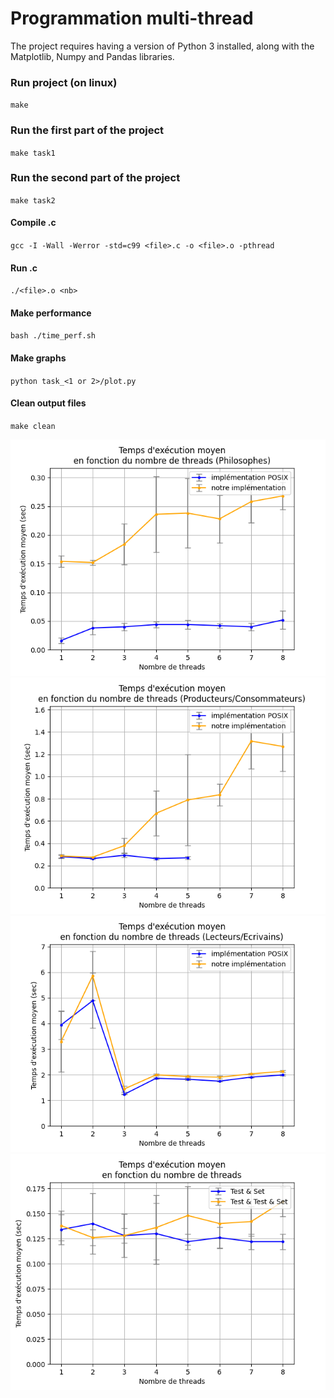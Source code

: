 # Programmation multi-thread

The project requires having a version of Python 3 installed, along with the Matplotlib, Numpy and Pandas libraries.

### Run project (on linux)

`make`

### Run the first part of the project

`make task1`

### Run the second part of the project

`make task2`

#### Compile <file>.c

`gcc -I -Wall -Werror -std=c99 <file>.c -o <file>.o -pthread`

#### Run <file>.c

`./<file>.o <nb>`

#### Make performance

`bash ./time_perf.sh`

#### Make graphs

`python task_<1 or 2>/plot.py`

#### Clean output files

`make clean`

![Alt text](/philosophers.o.csv.png?raw=true "Philosophes")
![Alt text](/producerConsumer.o.csv.png?raw=true "Producteurs/Consommateurs")
![Alt text](/readerWriter.o.csv.png?raw=true "Lecteurs/Ecrivains")
![Alt text](/test_and_set.o.csv.png?raw=true "Test & Set")

